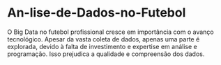 # An-lise-de-Dados-no-Futebol
O Big Data no futebol profissional cresce em importância com o avanço tecnológico. Apesar da vasta coleta de dados, apenas uma parte é explorada, devido à falta de investimento e expertise em análise e programação. Isso prejudica a qualidade e compreensão dos dados.
